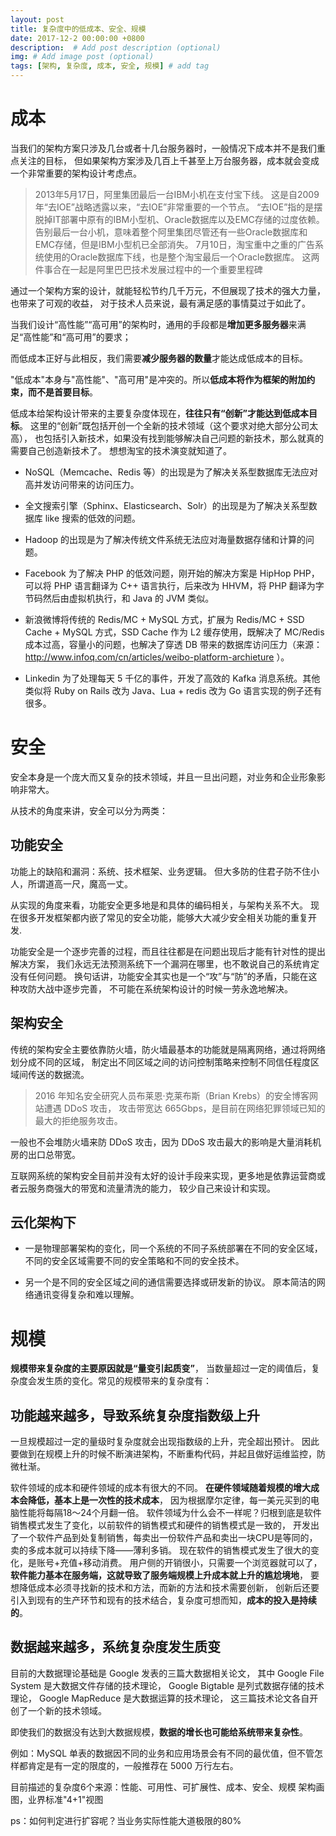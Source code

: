 ```yaml
---
layout: post
title: 复杂度中的低成本、安全、规模
date: 2017-12-2 00:00:00 +0800
description:  # Add post description (optional)
img: # Add image post (optional)
tags: [架构, 复杂度, 成本, 安全, 规模] # add tag
---
```


# 成本

当我们的架构方案只涉及几台或者十几台服务器时，一般情况下成本并不是我们重点关注的目标，
但如果架构方案涉及几百上千甚至上万台服务器，成本就会变成一个非常重要的架构设计考虑点。

> 2013年5月17日，阿里集团最后一台IBM小机在支付宝下线。
这是自2009年“去IOE”战略透露以来，“去IOE”非常重要的一个节点。
“去IOE”指的是摆脱掉IT部署中原有的IBM小型机、Oracle数据库以及EMC存储的过度依赖。
告别最后一台小机，意味着整个阿里集团尽管还有一些Oracle数据库和EMC存储，但是IBM小型机已全部消失。
7月10日，淘宝重中之重的广告系统使用的Oracle数据库下线，也是整个淘宝最后一个Oracle数据库。
这两件事合在一起是阿里巴巴技术发展过程中的一个重要里程碑

通过一个架构方案的设计，就能轻松节约几千万元，不但展现了技术的强大力量，也带来了可观的收益，
对于技术人员来说，最有满足感的事情莫过于如此了。

当我们设计“高性能”“高可用”的架构时，通用的手段都是**增加更多服务器**来满足“高性能”和“高可用”的要求；

而低成本正好与此相反，我们需要**减少服务器的数量**才能达成低成本的目标。

"低成本"本身与"高性能"、"高可用"是冲突的。所以**低成本将作为框架的附加约束，而不是首要目标**。

低成本给架构设计带来的主要复杂度体现在，**往往只有“创新”才能达到低成本目标**。
这里的“创新”既包括开创一个全新的技术领域（这个要求对绝大部分公司太高），
也包括引入新技术，如果没有找到能够解决自己问题的新技术，那么就真的需要自己创造新技术了。
想想淘宝的技术演变就知道了。

- NoSQL（Memcache、Redis 等）的出现是为了解决关系型数据库无法应对高并发访问带来的访问压力。

- 全文搜索引擎（Sphinx、Elasticsearch、Solr）的出现是为了解决关系型数据库 like 搜索的低效的问题。

- Hadoop 的出现是为了解决传统文件系统无法应对海量数据存储和计算的问题。

- Facebook 为了解决 PHP 的低效问题，刚开始的解决方案是 HipHop PHP，可以将 PHP 语言翻译为 C++ 语言执行，后来改为 HHVM，将 PHP 翻译为字节码然后由虚拟机执行，和 Java 的 JVM 类似。

- 新浪微博将传统的 Redis/MC + MySQL 方式，扩展为 Redis/MC + SSD Cache + MySQL 方式，SSD Cache 作为 L2 缓存使用，既解决了 MC/Redis 成本过高，容量小的问题，也解决了穿透 DB 带来的数据库访问压力（来源：http://www.infoq.com/cn/articles/weibo-platform-archieture ）。

- Linkedin 为了处理每天 5 千亿的事件，开发了高效的 Kafka 消息系统。其他类似将 Ruby on Rails 改为 Java、Lua + redis 改为 Go 语言实现的例子还有很多。

# 安全

安全本身是一个庞大而又复杂的技术领域，并且一旦出问题，对业务和企业形象影响非常大。

从技术的角度来讲，安全可以分为两类：

## 功能安全

功能上的缺陷和漏洞：系统、技术框架、业务逻辑。
但大多防的住君子防不住小人，所谓道高一尺，魔高一丈。

从实现的角度来看，功能安全更多地是和具体的编码相关，与架构关系不大。
现在很多开发框架都内嵌了常见的安全功能，能够大大减少安全相关功能的重复开发.

功能安全是一个逐步完善的过程，而且往往都是在问题出现后才能有针对性的提出解决方案，
我们永远无法预测系统下一个漏洞在哪里，也不敢说自己的系统肯定没有任何问题。
换句话讲，功能安全其实也是一个“攻”与“防”的矛盾，只能在这种攻防大战中逐步完善，
不可能在系统架构设计的时候一劳永逸地解决。 

## 架构安全

传统的架构安全主要依靠防火墙，防火墙最基本的功能就是隔离网络，通过将网络划分成不同的区域，
制定出不同区域之间的访问控制策略来控制不同信任程度区域间传送的数据流。

> 2016 年知名安全研究人员布莱恩·克莱布斯（Brian Krebs）的安全博客网站遭遇 DDoS 攻击，
攻击带宽达 665Gbps，是目前在网络犯罪领域已知的最大的拒绝服务攻击。

一般也不会堆防火墙来防 DDoS 攻击，因为 DDoS 攻击最大的影响是大量消耗机房的出口总带宽。

互联网系统的架构安全目前并没有太好的设计手段来实现，更多地是依靠运营商或者云服务商强大的带宽和流量清洗的能力，
较少自己来设计和实现。

## 云化架构下

- 一是物理部署架构的变化，同一个系统的不同子系统部署在不同的安全区域，
不同的安全区域需要不同的安全策略和不同的安全技术。

- 另一个是不同的安全区域之间的通信需要选择或研发新的协议。
原本简洁的网络通讯变得复杂和难以理解。

# 规模

**规模带来复杂度的主要原因就是“量变引起质变”**，
当数量超过一定的阈值后，复杂度会发生质的变化。常见的规模带来的复杂度有：

## 功能越来越多，导致系统复杂度**指数级**上升

一旦规模超过一定的量级时复杂度就会出现指数级的上升，完全超出预计。
因此要做到在规模上升的时候不断演进架构，不断重构代码，并起且做好运维监控，防微杜渐。

软件领域的成本和硬件领域的成本有很大的不同。
**在硬件领域随着规模的增大成本会降低，基本上是一次性的技术成本**，
因为根据摩尔定律，每一美元买到的电脑性能将每隔18～24个月翻一倍。
软件领域为什么会不一样呢？归根到底是软件销售模式发生了变化，以前软件的销售模式和硬件的销售模式是一致的，
开发出了一个软件产品到处复制销售，每卖出一份软件产品和卖出一块CPU是等同的，卖的多成本就可以持续下降——薄利多销。
现在软件的销售模式发生了很大的变化，是账号+充值+移动消费。
用户侧的开销很小，只需要一个浏览器就可以了，
**软件能力基本在服务端，这就导致了服务端规模上升成本就上升的尴尬境地**，
要想降低成本必须寻找新的技术和方法，而新的方法和技术需要创新，
创新后还要引入到现有的生产环节和现有的技术结合，复杂度可想而知，**成本的投入是持续的**。

## 数据越来越多，系统复杂度发生质变

目前的大数据理论基础是 Google 发表的三篇大数据相关论文，
    其中 Google File System 是大数据文件存储的技术理论，
    Google Bigtable 是列式数据存储的技术理论，
    Google MapReduce 是大数据运算的技术理论，
    这三篇技术论文各自开创了一个新的技术领域。
    
即使我们的数据没有达到大数据规模，**数据的增长也可能给系统带来复杂性**。

例如：MySQL 单表的数据因不同的业务和应用场景会有不同的最优值，但不管怎样都肯定是有一定的限度的，一般推荐在 5000 万行左右。



目前描述的复杂度6个来源：性能、可用性、可扩展性、成本、安全、规模
架构画图，业界标准"4+1"视图

ps：如何判定进行扩容呢？当业务实际性能大道极限的80%
